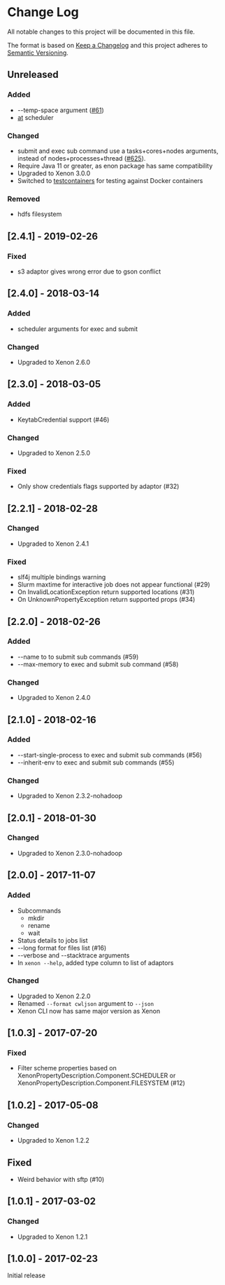 # Change Log
All notable changes to this project will be documented in this file.

The format is based on [Keep a Changelog](http://keepachangelog.com/)
and this project adheres to [Semantic Versioning](http://semver.org/).

## Unreleased

### Added

* --temp-space argument ([#61](https://github.com/xenon-middleware/xenon-cli/issues/61))
* [at](https://linux.die.net/man/1/at) scheduler 

### Changed

* submit and exec sub command use a tasks+cores+nodes arguments, instead of nodes+processes+thread ([#625](https://github.com/xenon-middleware/xenon/issues/625)).
* Require Java 11 or greater, as enon package has same compatibility
* Upgraded to Xenon 3.0.0
* Switched to [testcontainers](https://www.testcontainers.org/) for testing against Docker containers

### Removed

* hdfs filesystem

## [2.4.1] - 2019-02-26

### Fixed

 * s3 adaptor gives wrong error due to gson conflict

## [2.4.0] - 2018-03-14

### Added

* scheduler arguments for exec and submit

### Changed

* Upgraded to Xenon 2.6.0

## [2.3.0] - 2018-03-05

### Added

* KeytabCredential support (#46)

### Changed

* Upgraded to Xenon 2.5.0

### Fixed

* Only show credentials flags supported by adaptor (#32)

## [2.2.1] - 2018-02-28

### Changed

* Upgraded to Xenon 2.4.1

### Fixed

* slf4j multiple bindings warning
* Slurm maxtime for interactive job does not appear functional (#29)
* On InvalidLocationException return supported locations (#31)
* On UnknownPropertyException return supported props (#34)

## [2.2.0] - 2018-02-26

### Added

* --name to to submit sub commands (#59)
* --max-memory to exec and submit sub command (#58)

### Changed

* Upgraded to Xenon 2.4.0

## [2.1.0] - 2018-02-16

### Added

* --start-single-process to exec and submit sub commands (#56)
* --inherit-env to exec and submit sub commands (#55)

### Changed

* Upgraded to Xenon 2.3.2-nohadoop

## [2.0.1] - 2018-01-30

### Changed

* Upgraded to Xenon 2.3.0-nohadoop

## [2.0.0] - 2017-11-07

### Added

* Subcommands
  * mkdir
  * rename
  * wait
* Status details to jobs list
* --long format for files list (#16)
* --verbose and --stacktrace arguments
* In `xenon --help`, added type column to list of adaptors

### Changed

* Upgraded to Xenon 2.2.0
* Renamed `--format cwljson` argument to `--json`
* Xenon CLI now has same major version as Xenon

## [1.0.3] - 2017-07-20

### Fixed

* Filter scheme properties based on XenonPropertyDescription.Component.SCHEDULER or XenonPropertyDescription.Component.FILESYSTEM (#12)

## [1.0.2] - 2017-05-08

### Changed

* Upgraded to Xenon 1.2.2

## Fixed

* Weird behavior with sftp (#10)

## [1.0.1] - 2017-03-02

### Changed

* Upgraded to Xenon 1.2.1

## [1.0.0] - 2017-02-23

Initial release
